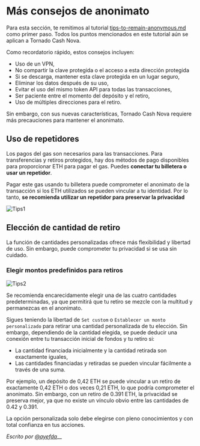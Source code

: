 # Más consejos de anonimato

Para esta sección, te remitimos al tutorial [tips-to-remain-anonymous.md](../general/tips-to-remain-anonymous.md "mention") como primer paso. Todos los puntos mencionados en este tutorial aún se aplican a Tornado Cash Nova.

Como recordatorio rápido, estos consejos incluyen:

* Uso de un VPN,
* No compartir la clave protegida o el acceso a esta dirección protegida
* Si se descarga, mantener esta clave protegida en un lugar seguro,
* Eliminar los datos después de su uso,
* Evitar el uso del mismo token API para todas las transacciones,
* Ser paciente entre el momento del depósito y el retiro,
* Uso de múltiples direcciones para el retiro.

Sin embargo, con sus nuevas características, Tornado Cash Nova requiere más precauciones para mantener el anonimato.

## Uso de repetidores <a href="#use-of-relayers" id="use-of-relayers"></a>

Los pagos del gas son necesarios para las transacciones. Para transferencias y retiros protegidos, hay dos métodos de pago disponibles para proporcionar ETH para pagar el gas. Puedes **conectar tu billetera o usar un repetidor**.

Pagar este gas usando tu billetera puede comprometer el anonimato de la transacción si los ETH utilizados se pueden vincular a tu identidad. Por lo tanto, **se recomienda utilizar un repetidor para preservar la privacidad**

![Tips1](https://i.imgur.com/PsZ89Ym.png)

## Elección de cantidad de retiro <a href="#choice-of-withdrawal-amounts" id="choice-of-withdrawal-amounts"></a>

La función de cantidades personalizadas ofrece más flexibilidad y libertad de uso. Sin embargo, puede comprometer tu privacidad si se usa sin cuidado.

### Elegir montos predefinidos para retiros <a href="#choosing-predefined-amounts-for-withdrawals" id="choosing-predefined-amounts-for-withdrawals"></a>

![Tips2](https://i.imgur.com/dKYvNQT.png)

Se recomienda encarecidamente elegir una de las cuatro cantidades predeterminadas, ya que permitirá que tu retiro se mezcle con la multitud y permanezcas en el anonimato.

Sigues teniendo la libertad de `Set custom` o `Establecer un monto personalizado` para retirar una cantidad personalizada de tu elección. Sin embargo, dependiendo de la cantidad elegida, se puede deducir una conexión entre tu transacción inicial de fondos y tu retiro si:

* La cantidad financiada inicialmente y la cantidad retirada son exactamente iguales,
* Las cantidades financiadas y retiradas se pueden vincular fácilmente a través de una suma.

Por ejemplo, un depósito de 0,42 ETH se puede vincular a un retiro de exactamente 0,42 ETH o dos veces 0,21 ETH, lo que podría comprometer el anonimato. Sin embargo, con un retiro de 0.391 ETH, la privacidad se preserva mejor, ya que no existe un vínculo obvio entre las cantidades de 0.42 y 0.391.

La opción personalizada solo debe elegirse con pleno conocimientos y con total confianza en tus acciones.

_Escrito por_ [_@ayefda_](https://torn.community/u/ayefda)__